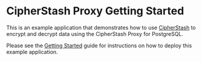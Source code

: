 # CipherStash Proxy Getting Started

This is an example application that demonstrates how to use [CipherStash](https://cipherstash.com) to encrypt and decrypt data using the CipherStash Proxy for PostgreSQL.

Please see the [Getting Started](https://cipherstash.com/docs/getting-started/step-1) guide for instructions on how to deploy this example application.
